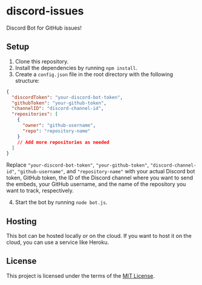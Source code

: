 # discord-issues

Discord Bot for GitHub issues!

## Setup

1. Clone this repository.
2. Install the dependencies by running `npm install`.
3. Create a `config.json` file in the root directory with the following structure:

```json
{
  "discordToken": "your-discord-bot-token",
  "githubToken": "your-github-token",
  "channelID": "discord-channel-id",
  "repositories": [
    {
      "owner": "github-username",
      "repo": "repository-name"
    }
    // Add more repositories as needed
  ]
}
```

Replace `"your-discord-bot-token"`, `"your-github-token"`, `"discord-channel-id"`, `"github-username"`, and `"repository-name"` with your actual Discord bot token, GitHub token, the ID of the Discord channel where you want to send the embeds, your GitHub username, and the name of the repository you want to track, respectively.

4. Start the bot by running `node bot.js`.

## Hosting

This bot can be hosted locally or on the cloud. If you want to host it on the cloud, you can use a service like Heroku.

## License

This project is licensed under the terms of the [MIT License](LICENSE).
